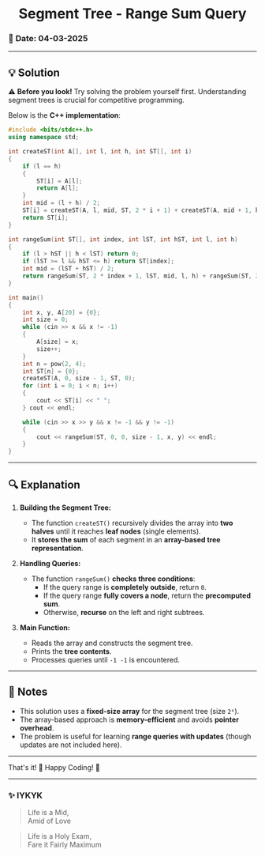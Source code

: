 # <center> **Segment Tree - Range Sum Query** </center>  

### 📅 **Date:** 04-03-2025  
---

## **💡 Solution**  

⚠️ **Before you look!** Try solving the problem yourself first. Understanding segment trees is crucial for competitive programming.  

Below is the **C++ implementation**:

```cpp
#include <bits/stdc++.h>
using namespace std;

int createST(int A[], int l, int h, int ST[], int i)
{
    if (l == h)
    {
        ST[i] = A[l];
        return A[l];
    }
    int mid = (l + h) / 2;
    ST[i] = createST(A, l, mid, ST, 2 * i + 1) + createST(A, mid + 1, h, ST, 2 * i + 2);
    return ST[i];
}

int rangeSum(int ST[], int index, int lST, int hST, int l, int h)
{
    if (l > hST || h < lST) return 0;
    if (lST >= l && hST <= h) return ST[index];
    int mid = (lST + hST) / 2;
    return rangeSum(ST, 2 * index + 1, lST, mid, l, h) + rangeSum(ST, 2 * index + 2, mid + 1, hST, l, h);
}

int main()
{
    int x, y, A[20] = {0}; 
    int size = 0;
    while (cin >> x && x != -1)
    {
        A[size] = x;
        size++;
    }
    int n = pow(2, 4);
    int ST[n] = {0};
    createST(A, 0, size - 1, ST, 0);
    for (int i = 0; i < n; i++)
    {
        cout << ST[i] << " ";
    } cout << endl;

    while (cin >> x >> y && x != -1 && y != -1)
    {
        cout << rangeSum(ST, 0, 0, size - 1, x, y) << endl;
    }
}
```

---

## 🔍 **Explanation**  

1. **Building the Segment Tree:**  
   - The function `createST()` recursively divides the array into **two halves** until it reaches **leaf nodes** (single elements).
   - It **stores the sum** of each segment in an **array-based tree representation**.

2. **Handling Queries:**  
   - The function `rangeSum()` **checks three conditions**:
     - If the query range is **completely outside**, return `0`.
     - If the query range **fully covers a node**, return the **precomputed sum**.
     - Otherwise, **recurse** on the left and right subtrees.

3. **Main Function:**  
   - Reads the array and constructs the segment tree.
   - Prints the **tree contents**.
   - Processes queries until `-1 -1` is encountered.

---

## 📌 **Notes**  
- This solution uses a **fixed-size array** for the segment tree (size `2⁴`).
- The array-based approach is **memory-efficient** and avoids **pointer overhead**.
- The problem is useful for learning **range queries with updates** (though updates are not included here).

---

That's it! 🚀 Happy Coding! 🎯

---
### ✨ IYKYK
>Life is a Mid,   
Amid of Love   

>Life is a Holy Exam,   
Fare it Fairly Maximum
